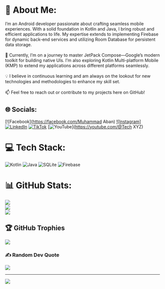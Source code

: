 # 💫 About Me:
I’m an Android developer passionate about crafting seamless mobile experiences. With a solid foundation in Kotlin and Java, I bring robust and efficient applications to life. My expertise extends to implementing Firebase for dynamic back-end services and utilizing Room Database for persistent data storage.<br><br>🌱 Currently, I’m on a journey to master JetPack Compose—Google’s modern toolkit for building native UIs. I’m also exploring Kotlin Multi-platform Mobile (KMP) to extend my applications across different platforms seamlessly.<br><br>💡 I believe in continuous learning and am always on the lookout for new technologies and methodologies to enhance my skill set.<br><br>📫 Feel free to reach out or contribute to my projects here on GitHub!


## 🌐 Socials:
[![Facebook](https://facebook.com/Muhammad Aban) [![Instagram]](https://instagram.com/ch_m_aban) [![LinkedIn](https://img.shields.io/badge/LinkedIn-%230077B5.svg?logo=linkedin&logoColor=white)]() [![TikTok](https://img.shields.io/badge/TikTok-%23000000.svg?logo=TikTok&logoColor=white)](https://tiktok.com/@chAban65) [![YouTube](https://img.shields.io/badge/YouTube-%23FF0000.svg?logo=YouTube&logoColor=white)](https://youtube.com/@Tech XYZ) 

# 💻 Tech Stack:
![Kotlin](https://img.shields.io/badge/kotlin-%237F52FF.svg?style=for-the-badge&logo=kotlin&logoColor=white) ![Java](https://img.shields.io/badge/java-%23ED8B00.svg?style=for-the-badge&logo=openjdk&logoColor=white) ![SQLite](https://img.shields.io/badge/sqlite-%2307405e.svg?style=for-the-badge&logo=sqlite&logoColor=white) ![Firebase](https://img.shields.io/badge/Firebase-039BE5?style=for-the-badge&logo=Firebase&logoColor=white)
# 📊 GitHub Stats:
![](https://github-readme-stats.vercel.app/api?username=Aban3049&theme=dark&hide_border=false&include_all_commits=false&count_private=false)<br/>
![](https://github-readme-streak-stats.herokuapp.com/?user=Aban3049&theme=dark&hide_border=false)<br/>
![](https://github-readme-stats.vercel.app/api/top-langs/?username=Aban3049&theme=dark&hide_border=false&include_all_commits=false&count_private=false&layout=compact)

## 🏆 GitHub Trophies
![](https://github-profile-trophy.vercel.app/?username=Aban3049&theme=radical&no-frame=false&no-bg=true&margin-w=4)

### ✍️ Random Dev Quote
![](https://quotes-github-readme.vercel.app/api?type=horizontal&theme=radical)

---
[![](https://visitcount.itsvg.in/api?id=Aban3049&icon=0&color=0)](https://visitcount.itsvg.in)

<!-- Proudly created with GPRM ( https://gprm.itsvg.in ) -->
